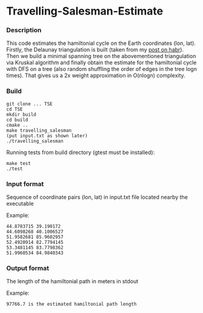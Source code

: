 # Travelling-Salesman-Estimate
### Description
This code estimates the hamiltonial cycle on the Earth coordinates (lon, lat). Firstly, the Delaunay triangulation is built (taken from my [post on habr](https://habr.com/ru/post/445048/)). Then we build a minimal spanning tree on the abovementioned triangulation via Kruskal algorithm and finally obtain the estimate for the hamiltonial cycle with DFS on a tree (also random shuffling the order of edges in the tree logn times). That gives us a 2x weight approximation in O(nlogn) complexity.
### Build
```
git clone ... TSE
cd TSE
mkdir build
cd build
cmake ..
make travelling_salesman
(put input.txt as shown later)
./travelling_salesman
```

Running tests from build directory (gtest must be installed):
```
make test
./test
```

### Input format
Sequence of coordinate pairs (lon, lat) in input.txt file located nearby the executable

Example:
```
44.8783715 39.190172
44.6098268 40.1006527
51.9582681 85.9602957
52.4920914 82.7794145
53.3481145 83.7798362
51.9960534 84.9840343
```

### Output format
The length of the hamiltonial path in meters in stdout

Example:
```
97766.7 is the estimated hamiltonial path length
```
